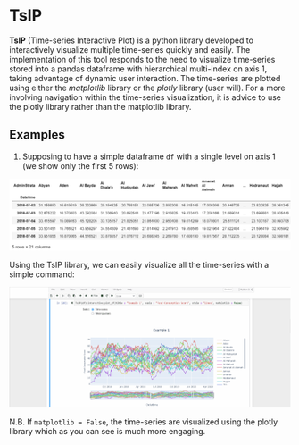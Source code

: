 # TsIP

**TsIP** (Time-series Interactive Plot) is a python library developed to interactively visualize multiple time-series quickly and easily. 
The implementation of this tool responds to the need to visualize time-series stored into a pandas dataframe with hierarchical multi-index on axis 1, taking advantage of dynamic user interaction.
The time-series are plotted using either the *matplotlib* library or the *plotly* library (user will). For a more involving navigation within the time-series visualization, it is advice to use the plotly library rather than the matplotlib library.  

## Examples

1. Supposing to have a simple dataframe `df` with a single level on axis 1 (we show only the first 5 rows):

<img src="./images/level1.png" width="800">

Using the TsIP library, we can easily visualize all the time-series with a simple command:

<img src="./images/level1.gif" width="800">

N.B. If `matplotlib = False`, the time-series are visualized using the plotly library which as you can see is much more engaging.  